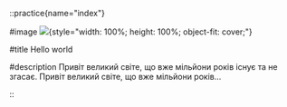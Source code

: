 ::practice{name="index"}

#image
![](/images/main_bg.jpg){style="width: 100%; height: 100%; object-fit: cover;"}

#title
Hello world

#description
Привіт великий світе, що вже мільйони років існує та не згасає. Привіт великий світе, що вже мільйони років...

::
